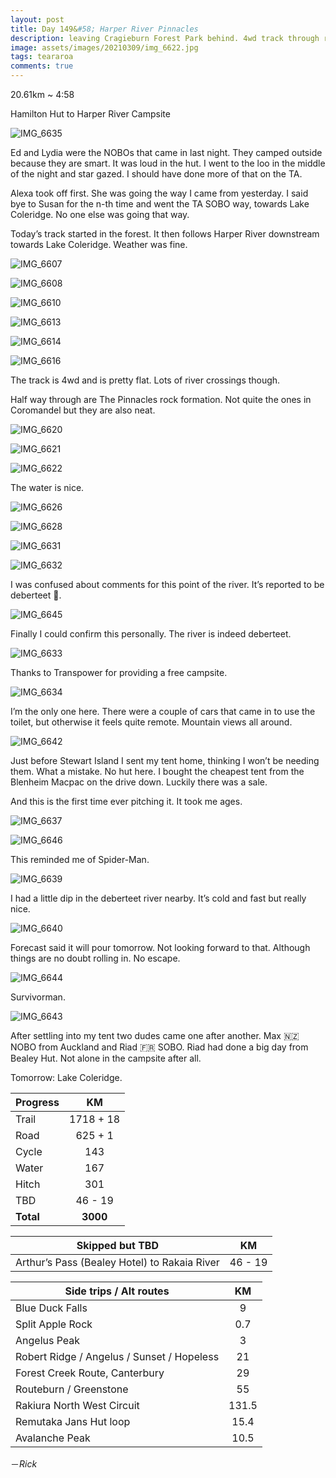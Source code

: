 ```yaml
---
layout: post
title: Day 149&#58; Harper River Pinnacles
description: leaving Cragieburn Forest Park behind. 4wd track through rivers and streams. Camping. Alone. One more day. 
image: assets/images/20210309/img_6622.jpg
tags: teararoa
comments: true
---
```


20.61km ~ 4:58

Hamilton Hut to Harper River Campsite

![IMG_6635](/assets/images/20210309/img_6635.jpg)

Ed and Lydia were the NOBOs that came in last night. They camped outside because they are smart. It was loud in the hut. I went to the loo in the middle of the night and star gazed. I should have done more of that on the TA. 

Alexa took off first. She was going the way I came from yesterday. I said bye to Susan for the n-th time and went the TA SOBO way, towards Lake Coleridge. No one else was going that way. 

Today’s track started in the forest. It then follows Harper River downstream towards Lake Coleridge. Weather was fine. 

![IMG_6607](/assets/images/20210309/img_6607.jpg)

![IMG_6608](/assets/images/20210309/img_6608.jpg)

![IMG_6610](/assets/images/20210309/img_6610.jpg)

![IMG_6613](/assets/images/20210309/img_6613.jpg)

![IMG_6614](/assets/images/20210309/img_6614.jpg)

![IMG_6616](/assets/images/20210309/img_6616.jpg)

The track is 4wd and is pretty flat. Lots of river crossings though. 

Half way through are The Pinnacles rock formation. Not quite the ones in Coromandel but they are also neat. 

![IMG_6620](/assets/images/20210309/img_6620.jpg)

![IMG_6621](/assets/images/20210309/img_6621.jpg)

![IMG_6622](/assets/images/20210309/img_6622.jpg)

The water is nice. 

![IMG_6626](/assets/images/20210309/img_6626.jpg)

![IMG_6628](/assets/images/20210309/img_6628.jpg)

![IMG_6631](/assets/images/20210309/img_6631.jpg)

![IMG_6632](/assets/images/20210309/img_6632.jpg)

I was confused about comments for this point of the river. It’s reported to be deberteet 🤔.

![IMG_6645](/assets/images/20210309/img_6645.jpg)

Finally I could confirm this personally. The river is indeed deberteet. 

![IMG_6633](/assets/images/20210309/img_6633.jpg)

Thanks to Transpower for providing a free campsite. 

![IMG_6634](/assets/images/20210309/img_6634.jpg)

I’m the only one here. There were a couple of cars that came in to use the toilet, but otherwise it feels quite remote. Mountain views all around. 

![IMG_6642](/assets/images/20210309/img_6642.jpg)

Just before Stewart Island I sent my tent home, thinking I won’t be needing them. What a mistake. No hut here. I bought the cheapest tent from the Blenheim Macpac on the drive down. Luckily there was a sale. 

And this is the first time ever pitching it. It took me ages. 

![IMG_6637](/assets/images/20210309/img_6637.jpg)

![IMG_6646](/assets/images/20210309/img_6646.jpg)

This reminded me of Spider-Man. 

![IMG_6639](/assets/images/20210309/img_6639.jpg)

I had a little dip in the deberteet river nearby. It’s cold and fast but really nice. 

![IMG_6640](/assets/images/20210309/img_6640.jpg)

Forecast said it will pour tomorrow. Not looking forward to that. Although things are no doubt rolling in. No escape. 

![IMG_6644](/assets/images/20210309/img_6644.jpg)

Survivorman.

![IMG_6643](/assets/images/20210309/img_6643.jpg)

After settling into my tent two dudes came one after another. Max 🇳🇿 NOBO from Auckland and Riad 🇫🇷 SOBO. Riad had done a big day from Bealey Hut. Not alone in the campsite after all. 

Tomorrow: Lake Coleridge. 

| Progress | KM |
| ---- |:----:|
| Trail | 1718 + 18 |
| Road | 625 + 1 |
| Cycle | 143 |
| Water | 167 |
| Hitch | 301 |
| TBD | 46 - 19 |
| **Total** | **3000** |

| Skipped but TBD | KM |
| ---- |:----:|
| Arthur’s Pass (Bealey Hotel) to Rakaia River | 46 - 19 |

| Side trips / Alt routes | KM |
| ---- |:----:|
| Blue Duck Falls | 9 |
| Split Apple Rock | 0.7 |
| Angelus Peak | 3 |
| Robert Ridge / Angelus / Sunset / Hopeless | 21 |
| Forest Creek Route, Canterbury | 29 |
| Routeburn / Greenstone | 55 |
| Rakiura North West Circuit | 131.5 |
| Remutaka Jans Hut loop | 15.4 |
| Avalanche Peak | 10.5 |

－_Rick_